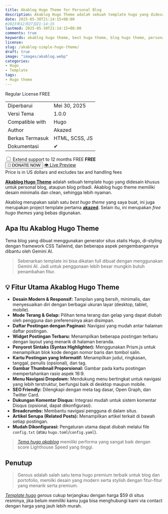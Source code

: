 ```yaml
---
title: Akablog Hugo Theme for Personal Blog
description: Akablog Hugo Theme adalah sebuah template hugo yang didesain khusus untuk personal blog, ataupun blog pribadi. Akablog hugo theme memiliki desain minimalis dan clean, sehingga lebih nyaman. Dibuat menggunakan tailwind hugo theme
date: 2025-05-30T21:14:15+08:00 
#2023年12月27日21:14:15
lastmod: 2025-05-30T21:14:15+08:00 
comments: true
keywords: akablog hugo theme, best hugo theme, blog hugo theme, personal hugo theme, tailwindcss hugo theme, free hugo theme
license: 
slug: /akablog-simple-hugo-theme/
draft: true
image: "images/akablog.webp"
categories:
- Hugo
- Template
tags:
- Hugo theme
---
```



<div class="card"> <p> Regular License <span class="price">FREE</span> </p> <table class="details-table"> <tbody> <tr> <td>Diperbarui</td> <td>Mei 30, 2025</td> </tr> <tr> <td>Versi Tema</td> <td>1.0.0</td> </tr> <tr> <td>Compatible with</td> <td>Hugo</td> </tr><tr> <td>Author</td> <td>Akazed</td> </tr> <tr> <td>Berkas Termasuk</td> <td>HTML, SCSS, JS</td> </tr> <tr> <td>Dokumentasi</td> <td>✔</td> </tr> </tbody> </table><div class="extend-support"> <label> <input type="checkbox" /> Extend support to 12 months <span class="strike">FREE</span> <strong>FREE</strong> </label> </div> <div class="button-group"> <button class="button add-to-cart">🛒 DONATE NOW</button> <a href="https://gerous-hugo.netlify.app/" class="button view-license">👁️ Live Preview</a> </div><div class="note"> Price is in US dollars and excludes tax and handling fees </div> </div>

**[Akablog Hugo Theme](/akablog-simple-hugo-theme/)** adalah sebuah template hugo yang didesain khusus untuk personal blog, ataupun blog pribadi. Akablog hugo theme memiliki desain minimalis dan clean, sehingga lebih nyaman.

Akablog merupakan salah satu *best hugo theme* yang saya buat, ini juga merupakan project template pertama **[akazed](/)**. Selain itu, ini merupakan *free hugo themes* yang bebas digunakan.

## Apa Itu Akablog Hugo Theme

Tema blog yang dibuat menggunakan generator situs statis Hugo, di-styling dengan framework CSS Tailwind, dan beberapa aspek pengembangannya dibantu oleh Gemini AI.

>Sebenarkan template ini bisa dikatan full dibuat dengan menggunakan Gemini AI. Jadi untuk penggunaan lebih besar mungkin butuh penambahan fitur.

## 💡 Fitur Utama Akablog Hugo Theme

*   **Desain Modern & Responsif:** Tampilan yang bersih, minimalis, dan menyesuaikan diri dengan berbagai ukuran layar (desktop, tablet, mobile).
*   **Mode Terang & Gelap:** Pilihan tema terang dan gelap yang dapat diubah oleh pengguna dan preferensinya akan disimpan.
*   **Daftar Postingan dengan Paginasi:** Navigasi yang mudah antar halaman daftar postingan.
*   **Widget Postingan Terbaru:** Menampilkan beberapa postingan terbaru dengan layout yang menarik di halaman beranda.
*   **Penyorot Sintaks (Syntax Highlighter):** Menggunakan Prism.js untuk menampilkan blok kode dengan nomor baris dan tombol salin.
*   **Kartu Postingan yang Informatif:** Menampilkan judul, ringkasan, tanggal, penulis (opsional), dan tag.
*   **Gambar Thumbnail Proporsional:** Gambar pada kartu postingan mempertahankan rasio aspek 16:9.
*   **Menu Navigasi Dropdown:** Mendukung menu bertingkat untuk navigasi yang lebih terstruktur, berfungsi baik di desktop maupun mobile.
*   **SEO Friendly:** Dilengkapi dengan meta tag dasar, Open Graph, dan Twitter Card.
*   **Dukungan Komentar Disqus:** Integrasi mudah untuk sistem komentar Disqus (opsional, dapat dikonfigurasi).
*   **Breadcrumbs:** Membantu navigasi pengguna di dalam situs.
*   **Artikel Serupa (Related Posts):** Menampilkan artikel terkait di bawah setiap postingan.
*   **Mudah Dikonfigurasi:** Pengaturan utama dapat diubah melalui file `config.txt` (atau `hugo.toml`/`config.yaml`).


>*[Tema hugo akablog](/akablog-simple-hugo-theme/)* memiliki performa yang sangat baik dengan score Lighthouse Speed yang tinggi.


## Penutup
> Gerous adalah salah satu tema hugo premium terbaik untuk blog dan portofolio, memilki desain yang modern serta stylish dengan fitur-fitur yang menarik serta premium. 

*[Template hugo](/)* *gerous* cukup terjangkau dengan harga $59 di situs resminya, jika belum memiliki kamu juga bisa menghubungi kami via contact dengan harga yang jauh lebih murah.

